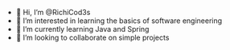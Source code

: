 - 👋 Hi, I’m @RichiCod3s
- 👀 I’m interested in learning the basics of software engineering
- 🌱 I’m currently learning Java and Spring
- 💞️ I’m looking to collaborate on simple projects


<!---
RichiCod3s/RichiCod3s is a ✨ special ✨ repository because its `README.md` (this file) appears on your GitHub profile.
You can click the Preview link to take a look at your changes.
--->
